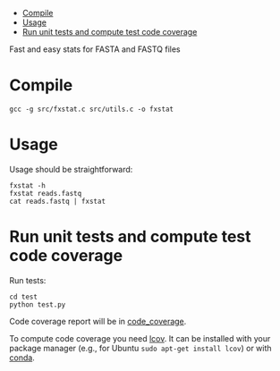 <!-- vim-markdown-toc GFM -->

* [Compile](#compile)
* [Usage](#usage)
* [Run unit tests and compute test code coverage](#run-unit-tests-and-compute-test-code-coverage)

<!-- vim-markdown-toc -->

Fast and easy stats for FASTA and FASTQ files

Compile
=======

```
gcc -g src/fxstat.c src/utils.c -o fxstat
```

Usage
=====

Usage should be straightforward:

```
fxstat -h
fxstat reads.fastq
cat reads.fastq | fxstat
```

Run unit tests and compute test code coverage
=============================================

Run tests:

```
cd test
python test.py
```

Code coverage report will be in [code_coverage](https://htmlpreview.github.io/?https://github.com/dariober/fxstat/blob/master/code_coverage/index.html).

To compute code coverage you need
[lcov](https://github.com/linux-test-project/lcov). It can be installed
with your package manager (e.g., for Ubuntu `sudo apt-get install lcov`) or with
[conda](https://anaconda.org/conda-forge/lcov).
